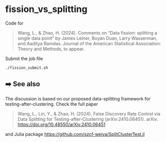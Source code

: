 # fission_vs_splitting

Code for 

> Wang, L., & Zhao, H. (2024). Comments on “Data fission: splitting a single data point” by James Leiner, Boyan Duan, Larry Wasserman, and Aaditya Ramdas. Journal of the American Statistical Association: Theory and Methods, to appear.

Submit the job file

```bash
./fission_submit.sh
```

## :arrow_right: See also

The discussion is based on our proposed data-splitting framework for testing-after-clustering. Check the full paper

> Wang, L., Lin, Y., & Zhao, H. (2024). False Discovery Rate Control via Data Splitting for Testing-after-Clustering (arXiv:2410.06451). arXiv. <https://doi.org/10.48550/arXiv.2410.06451>
>

and Julia package <https://github.com/szcf-weiya/SplitClusterTest.jl>

